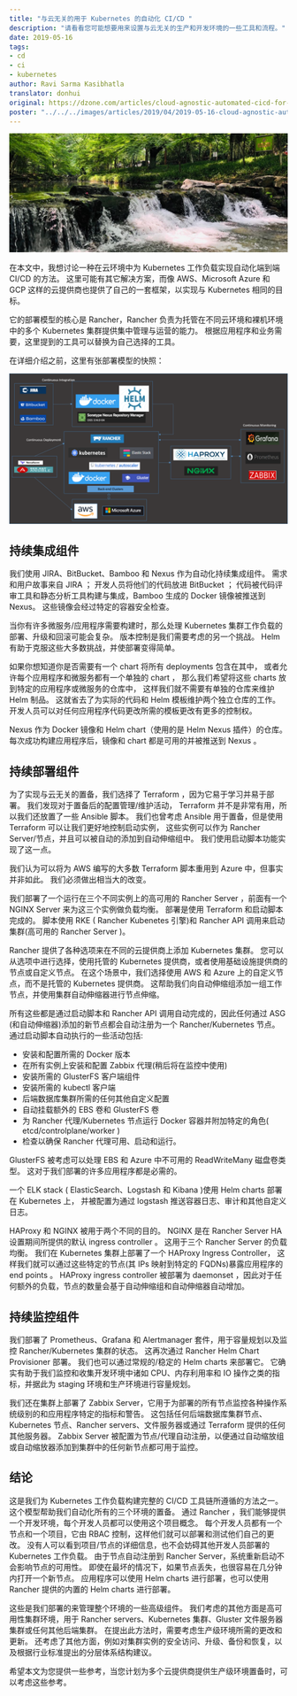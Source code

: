 ```yaml
---
title: "与云无关的用于 Kubernetes 的自动化 CI/CD "
description: "请看看您可能想要用来设置与云无关的生产和开发环境的一些工具和流程。"
date: 2019-05-16
tags:
- cd
- ci
- kubernetes
author: Ravi Sarma Kasibhatla
translator: donhui
original: https://dzone.com/articles/cloud-agnostic-automated-cicd-for-k8s
poster: "../../../images/articles/2019/04/2019-05-16-cloud-agnostic-automated-cicd-for-k8s/jiuxi.png"
---
```

![jiuxi](../../../images/articles/2019/04/2019-05-16-cloud-agnostic-automated-cicd-for-k8s/jiuxi.png)

在本文中，我想讨论一种在云环境中为 Kubernetes 工作负载实现自动化端到端 CI/CD 的方法。
这里可能有其它解决方案，而像 AWS、Microsoft Azure 和 GCP 这样的云提供商也提供了自己的一套框架，以实现与 Kubernetes 相同的目标。

它的部署模型的核心是 Rancher，Rancher 负责为托管在不同云环境和裸机环境中的多个 Kubernetes 集群提供集中管理与运营的能力。
根据应用程序和业务需要，这里提到的工具可以替换为自己选择的工具。

在详细介绍之前，这里有张部署模型的快照：

![cloud-agnostic-deployment](../../../images/articles/2019/04/2019-05-16-cloud-agnostic-automated-cicd-for-k8s/cloud-agnostic-deployment.png)

## 持续集成组件

我们使用 JIRA、BitBucket、Bamboo 和 Nexus 作为自动化持续集成组件。
需求和用户故事来自 JIRA ；
开发人员将他们的代码放进 BitBucket ；
代码被代码评审工具和静态分析工具构建与集成，Bamboo 生成的 Docker 镜像被推送到 Nexus。
这些镜像会经过特定的容器安全检查。

当你有许多微服务/应用程序需要构建时，那么处理 Kubernetes 集群工作负载的部署、升级和回滚可能会复杂。
版本控制是我们需要考虑的另一个挑战。
Helm 有助于克服这些大多数挑战，并使部署变得简单。

如果你想知道你是否需要有一个 chart 将所有 deployments 包含在其中，
或者允许每个应用程序和微服务都有一个单独的 chart ，
那么我们希望将这些 charts 放到特定的应用程序或微服务的仓库中，
这样我们就不需要有单独的仓库来维护 Helm 制品。
这就省去了为实际的代码和 Helm 模板维护两个独立仓库的工作。
开发人员可以对任何应用程序代码更改所需的模板更改有更多的控制权。

Nexus 作为 Docker 镜像和 Helm chart（使用的是 Helm Nexus 插件）的仓库。
每次成功构建应用程序后，镜像和 chart 都是可用的并被推送到 Nexus 。

## 持续部署组件
为了实现与云无关的置备，我们选择了 Terraform ，因为它易于学习并易于部署。
我们发现对于置备后的配置管理/维护活动， Terraform 并不是非常有用，所以我们还放置了一些 Ansible 脚本。
我们也曾考虑 Ansible 用于置备，但是使用 Terraform 可以让我们更好地控制启动实例，
这些实例可以作为 Rancher Server/节点，并且可以被自动的添加到自动伸缩组中。 
我们使用启动脚本功能实现了这一点。

我们认为可以将为 AWS 编写的大多数 Terraform 脚本重用到 Azure 中，但事实并非如此。
我们必须做出相当大的改变。

我们部署了一个运行在三个不同实例上的高可用的 Rancher Server ，前面有一个 NGINX Server 来为这三个实例做负载均衡。
部署是使用 Terraform 和启动脚本完成的。
脚本使用 RKE ( Rancher Kubenetes 引擎)和 Rancher API 调用来启动集群(高可用的 Rancher Server )。

Rancher 提供了各种选项来在不同的云提供商上添加 Kubernetes 集群。
您可以从选项中进行选择，使用托管的 Kubernetes 提供商，或者使用基础设施提供商的节点或自定义节点。
在这个场景中，我们选择使用 AWS 和 Azure 上的自定义节点，而不是托管的 Kubernetes 提供商。
这帮助我们向自动伸缩组添加一组工作节点，并使用集群自动伸缩器进行节点伸缩。

所有这些都是通过启动脚本和 Rancher API 调用自动完成的，因此任何通过 ASG (和自动伸缩器)添加的新节点都会自动注册为一个 Rancher/Kubernetes 节点。
通过启动脚本自动执行的一些活动包括:
- 安装和配置所需的 Docker 版本
- 在所有实例上安装和配置 Zabbix 代理(稍后将在监控中使用)
- 安装所需的 GlusterFS 客户端组件
- 安装所需的 kubectl 客户端
- 后端数据库集群所需的任何其他自定义配置
- 自动挂载额外的 EBS 卷和 GlusterFS 卷
- 为 Rancher 代理/Kubernetes 节点运行 Docker 容器并附加特定的角色( etcd/controlplane/worker )
- 检查以确保 Rancher 代理可用、启动和运行。

GlusterFS 被考虑可以处理 EBS 和 Azure 中不可用的 ReadWriteMany 磁盘卷类型。
这对于我们部署的许多应用程序都是必需的。

一个 ELK stack ( ElasticSearch、Logstash 和 Kibana )使用 Helm charts 部署在 Kubernetes 上，
并被配置为通过 logstash 推送容器日志、审计和其他自定义日志。

HAProxy 和 NGINX 被用于两个不同的目的。
NGINX 是在 Rancher Server HA 设置期间所提供的默认 ingress controller 。
这用于三个 Rancher Server 的负载均衡。
我们在 Kubernetes 集群上部署了一个 HAProxy Ingress Controller，
这样我们就可以通过这些特定的节点(其 IPs 映射到特定的 FQDNs)暴露应用程序的 end points 。
HAProxy ingress controller 被部署为 daemonset ，因此对于任何额外的负载，节点的数量会基于自动伸缩组和自动伸缩器自动增加。

## 持续监控组件
我们部署了 Prometheus、Grafana 和 Alertmanager 套件，用于容量规划以及监控 Rancher/Kubernetes 集群的状态。
这再次通过 Rancher Helm Chart Provisioner 部署。
我们也可以通过常规的/稳定的 Helm charts 来部署它。
它确实有助于我们监控和收集开发环境中诸如 CPU、内存利用率和 IO 操作之类的指标，并据此为 staging 环境和生产环境进行容量规划。

我们还在集群上部署了 Zabbix Server，它用于为部署的所有节点监控各种操作系统级别的和应用程序特定的指标和警告。
这包括任何后端数据库集群节点、Kubernetes 节点、Rancher servers、文件服务器或通过 Terraform 提供的任何其他服务器。
Zabbix Server 被配置为节点/代理自动注册，以便通过自动缩放组或自动缩放器添加到集群中的任何新节点都可用于监控。


## 结论
这是我们为 Kubernetes 工作负载构建完整的 CI/CD 工具链所遵循的方法之一。
这个模型帮助我们自动化所有的三个环境的置备。
通过 Rancher ，我们能够提供一个开发环境，每个开发人员都可以使用这个项目概念。
每个开发人员都有一个节点和一个项目，它由 RBAC 控制，这样他们就可以部署和测试他们自己的更改。
没有人可以看到项目/节点的详细信息，也不会妨碍其他开发人员部署的 Kubernetes 工作负载。
由于节点自动注册到 Rancher Server，系统重新启动不会影响节点的可用性。
即使在最坏的情况下，如果节点丢失，也很容易在几分钟内打开一个新节点。
应用程序可以使用 Helm charts 进行部署，也可以使用 Rancher 提供的内置的 Helm charts 进行部署。

这些是我们部署的来管理整个环境的一些高级组件。
我们考虑的其他方面是高可用性集群环境，用于 Rancher servers、Kubernetes 集群、Gluster 文件服务器集群或任何其他后端集群。
在提出此方法时，需要考虑生产级环境所需的更改和更新。
还考虑了其他方面，例如对集群实例的安全访问、升级、备份和恢复，以及根据行业标准提出的分层体系结构建议。

希望本文为您提供一些参考，当您计划为多个云提供商提供生产级环境置备时，可以考虑这些参考。
